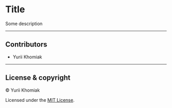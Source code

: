 # Title

Some description

---

## Contributors

- Yurii Khomiak

---

## License & copyright

© Yurii Khomiak

Licensed under the [MIT License](LICENSE).